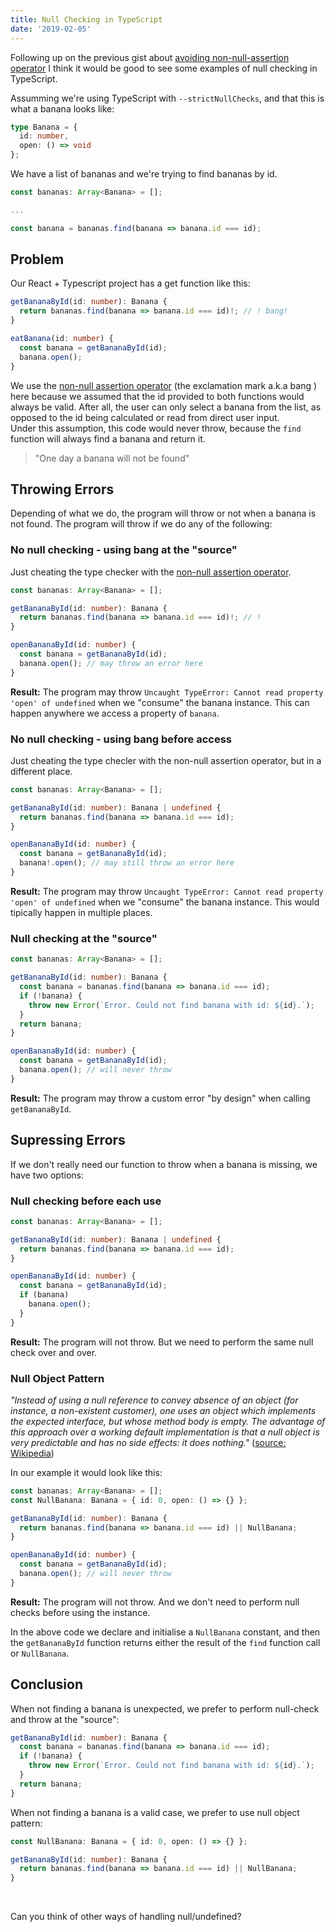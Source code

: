 ```yaml
---
title: Null Checking in TypeScript
date: '2019-02-05'
---
```


Following up on the previous gist about [avoiding non-null-assertion operator](https://gist.github.com/JulianG/18af9b9ff582764a87639d61d4587da1/) I think it would be good to see some examples of null checking in TypeScript.

Assumming we're using TypeScript with `--strictNullChecks`, and that this is what a banana looks like:
```typescript
type Banana = {
  id: number,
  open: () => void
};
```
We have a list of bananas and we're trying to find bananas by id. 
```typescript
const bananas: Array<Banana> = [];

...

const banana = bananas.find(banana => banana.id === id);
```

## Problem

Our React + Typescript project has a get function like this:

```typescript
getBananaById(id: number): Banana {
  return bananas.find(banana => banana.id === id)!; // ! bang!
}

eatBanana(id: number) {
  const banana = getBananaById(id);
  banana.open();
}
```

We use the [non-null assertion operator](https://www.typescriptlang.org/docs/handbook/release-notes/typescript-2-0.html) (the exclamation mark a.k.a bang ) here because we assumed that the id provided to both functions would always be valid. After all, the user can only select a banana from the list, as opposed to the id being calculated or read from direct user input.  
Under this assumption, this code would never throw, because the `find` function will always find a banana and return it.

> "One day a banana will not be found"

## Throwing Errors

Depending of what we do, the program will throw or not when a banana is not found. The program will throw if we do any of the following:

### No null checking - using bang at the "source"

Just cheating the type checker with the [non-null assertion operator](https://www.typescriptlang.org/docs/handbook/release-notes/typescript-2-0.html).
```typescript
const bananas: Array<Banana> = [];

getBananaById(id: number): Banana {
  return bananas.find(banana => banana.id === id)!; // !
}

openBananaById(id: number) {
  const banana = getBananaById(id);
  banana.open(); // may throw an error here
}
```
**Result:** The program may throw `Uncaught TypeError: Cannot read property 'open' of undefined` when we "consume" the banana instance. This can happen anywhere we access a property of `banana`.

### No null checking - using bang before access

Just cheating the type checler with the non-null assertion operator, but in a different place.

```typescript
const bananas: Array<Banana> = [];

getBananaById(id: number): Banana | undefined {
  return bananas.find(banana => banana.id === id);
}

openBananaById(id: number) {
  const banana = getBananaById(id);
  banana!.open(); // may still throw an error here
}
```
**Result:** The program may throw `Uncaught TypeError: Cannot read property 'open' of undefined` when we "consume" the banana instance. This would tipically happen in multiple places.

### Null checking at the "source"

```typescript
const bananas: Array<Banana> = [];

getBananaById(id: number): Banana {
  const banana = bananas.find(banana => banana.id === id);
  if (!banana) {
    throw new Error(`Error. Could not find banana with id: ${id}.`);
  }
  return banana;
}

openBananaById(id: number) {
  const banana = getBananaById(id);
  banana.open(); // will never throw
}
```
**Result:** The program may throw a custom error "by design" when calling `getBananaById`.

## Supressing Errors

If we don't really need our function to throw when a banana is missing, we have two options:

### Null checking before each use

```typescript
const bananas: Array<Banana> = [];

getBananaById(id: number): Banana | undefined {
  return bananas.find(banana => banana.id === id);
}

openBananaById(id: number) {
  const banana = getBananaById(id);
  if (banana)
    banana.open();
  }
}
```
**Result:** The program will not throw. But we need to perform the same null check over and over.

### Null Object Pattern

*"Instead of using a null reference to convey absence of an object (for instance, a non-existent customer), one uses an object which implements the expected interface, but whose method body is empty. The advantage of this approach over a working default implementation is that a null object is very predictable and has no side effects: it does nothing."* ([source: Wikipedia](https://en.wikipedia.org/wiki/Null_object_pattern))

In our example it would look like this:
```typescript
const bananas: Array<Banana> = [];
const NullBanana: Banana = { id: 0, open: () => {} };

getBananaById(id: number): Banana {
  return bananas.find(banana => banana.id === id) || NullBanana;
}

openBananaById(id: number) {
  const banana = getBananaById(id);
  banana.open(); // will never throw
}
```
**Result:** The program will not throw. And we don't need to perform null checks before using the instance.

In the above code we declare and initialise a `NullBanana` constant, and then the `getBananaById` function returns either the result of the `find` function call or `NullBanana`.

## Conclusion

When not finding a banana is unexpected, we prefer to perform null-check and throw at the "source":

```typescript
getBananaById(id: number): Banana {
  const banana = bananas.find(banana => banana.id === id);
  if (!banana) {
    throw new Error(`Error. Could not find banana with id: ${id}.`);
  }
  return banana;
}
```

When not finding a banana is a valid case, we prefer to use null object pattern:

```typescript
const NullBanana: Banana = { id: 0, open: () => {} };

getBananaById(id: number): Banana {
  return bananas.find(banana => banana.id === id) || NullBanana;
}
```
<br/>

Can you think of other ways of handling null/undefined?